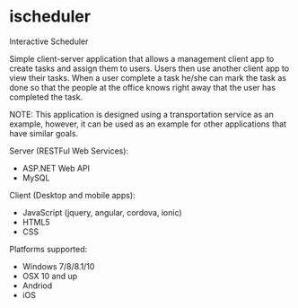 # ischeduler
Interactive Scheduler

Simple client-server application that allows a management client app to create tasks and assign them to users. Users then use
another client app to view their tasks. When a user complete a task he/she can mark the task as done so that the people at the
office knows right away that the user has completed the task.

NOTE: This application is designed using a transportation service as an example, however, it can be used as an example for
other applications that have similar goals.

Server (RESTFul Web Services):
  - ASP.NET Web API
  - MySQL

Client (Desktop and mobile apps):
  - JavaScript (jquery, angular, cordova, ionic)
  - HTML5
  - CSS
  
Platforms supported:
  - Windows 7/8/8.1/10
  - OSX 10 and up
  - Andriod
  - iOS

